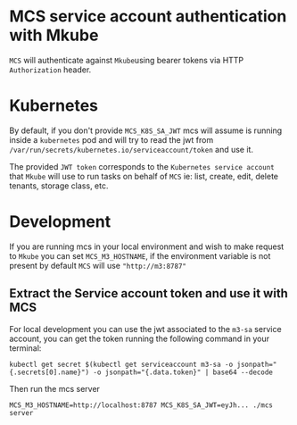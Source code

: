 # MCS service account authentication with Mkube

`MCS` will authenticate against `Mkube`using bearer tokens via HTTP `Authorization` header.

# Kubernetes

By default, if you don't provide `MCS_K8S_SA_JWT` mcs will assume is running inside a `kubernetes` pod and will try to read
the jwt from `/var/run/secrets/kubernetes.io/serviceaccount/token` and use it.

The provided `JWT token` corresponds to the `Kubernetes service account` that `Mkube` will use to run tasks on behalf of `MCS`
ie: list, create, edit, delete tenants, storage class, etc.

# Development

If you are running mcs in your local environment and wish to make request to `Mkube` you can set `MCS_M3_HOSTNAME`, if
the environment variable is not present by default `MCS` will use `"http://m3:8787"`

## Extract the Service account token and use it with MCS

For local development you can use the jwt associated to the `m3-sa` service account, you can get the token running
the following command in your terminal:

```
kubectl get secret $(kubectl get serviceaccount m3-sa -o jsonpath="{.secrets[0].name}") -o jsonpath="{.data.token}" | base64 --decode
```

Then run the mcs server

```
MCS_M3_HOSTNAME=http://localhost:8787 MCS_K8S_SA_JWT=eyJh... ./mcs server
```